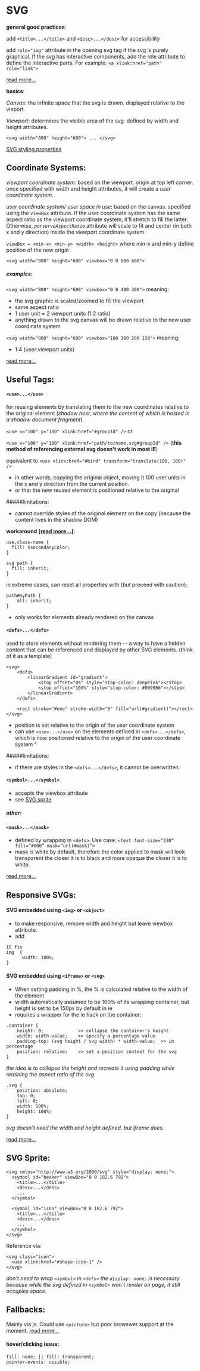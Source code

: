 SVG
======
**general good practices**:

add `<title>...</title>` and `<desc>...</desc>` for accessibility

add `role="img"` attribute in the opening svg tag if the svg is purely graphical.
If the svg has interactive components, add the role attribute to define the interactive parts. For example: ``<a xlink:href="path" role="link">``

[read more...](http://www.sitepoint.com/tips-accessible-svg/)

**basics**:

_Canvas_: the infinite space that the svg is drawn. displayed relative to the vieport.

_Viewport_: determines the visible area of the svg. defined by width and height attributes.

`<svg width="800" height="600"> ... </svg>`

[SVG styling properties](http://www.w3.org/TR/SVG/styling.html#SVGStylingProperties)

Coordinate Systems:
-----
_viewport coordinate system_: based on the viewport. origin at top left corner. once specified with width and height attributes, it will create a _user coordinate system_.

_user coordinate system/ user space in use_: based on the canvas. specified using the `viewBox` attribute. If the user coordinate system has the same aspect ratio as the viewport coordinate system, it'll stretch to fill the latter. Otherwise, _`perserveAspectRatio`_ attribute will scale to fit and center (in both x and y direction) inside the viewport coordinate system.

`viewBox = <min-x> <min-y> <width> <height>`
where min-x and min-y define position of the new origin

`<svg width="800" height="600" viewbox="0 0 800 600">`

##### examples:
`<svg width="800" height="600" viewbox="0 0 400 300">`
meaning:
- the svg graphic is scaled/zoomed to fill the viewport
- same aspect ratio
- 1 user unit = 2 viewport units (1:2 ratio)
- anything drawn to the svg canvas will be drawn relative to the new user coordinate system

`<svg width="800" height="600" viewbox="100 100 200 150">`
meaning:
-   1:4 (user:viewport units)

[read more...](http://sarasoueidan.com/blog/svg-coordinate-systems/)

Useful Tags:
-----
#### `<use>...</use>`
for reusing elements by translating them to the new coordinates relative to the original element (_shadow host, where the content of which is hosted in a shadow document fragment_)

`<use x="100" y="100" xlink:href="#groupId" />`
or

`<use x="100" y="100" xlink:href="path/to/name.svg#groupId" />` (**this method of referencing external svg doesn't work in most IE**)

equivalent to `<use xlink:href="#bird" transform="translate(100, 100)" />`
- in other words, copying the original object, moving it 100 user units in the x and y direction from the current position.
- or that the new reused element is positioned relative to the original

#####limitations:
- cannot override styles of the original element on the copy (because the content lives in the shadow DOM)

**workaround** [**[read more...]**](http://tympanus.net/codrops/2015/07/16/styling-svg-use-content-css/):

```
use.class-name {
  fill: $secondaryColor;
}

svg path {
  fill: inherit;
}
```

in extreme cases, can reset all properties with (but proceed with caution):
```
path#myPath {
    all: inherit;
}
```

- only works for elements already rendered on the canvas

#### `<defs>...</defs>`
used to store elements without rendering them -- a way to have a hidden content that can be referenced and displayed by other SVG elements. (think of it as a template)

```
<svg>
    <defs>
        <linearGradient id="gradient">
            <stop offset="0%" style="stop-color: deepPink"></stop>
            <stop offset="100%" style="stop-color: #009966"></stop>
        </linearGradient>
    </defs>

    <rect stroke="#eee" stroke-width="5" fill="url(#gradient)"></rect>
</svg>
```

- position is set relative to the origin of the user coordinate system
- can use `<use>...</use>` on the elements defined in `<defs>...</defs>`, which is now positioned relative to the origin of the user coordinate system ^

#####limitations:
- if there are styles in the `<defs>...</defs>`, it cannot be overwritten.

#### `<symbol>...</symbol>`
- accepts the viewbox attribute
- see [SVG sprite](https://github.com/ryanschuhler/lrdcom-recipes/blob/master/notes/svg.md#svg-sprite)

##### other:

#### `<mask>...</mask>`
- defined by wrapping in `<defs>`. Use case: `<text font-size=“230” fill=“#000” mask=“url(#mask)”>`
- mask is white by default, therefore the color applied to mask will look transparent the closer it is to black and more opaque the closer it is to white.

[read more...](http://sarasoueidan.com/blog/structuring-grouping-referencing-in-svg/)

Responsive SVGs:
----
#### SVG embedded using `<img>` or `<object>`
- to make responsive, remove width and height but leave viewbox attribute.
- add
```
IE fix
img  {
      width: 100%;
}
```

#### SVG embedded using `<iframe>` or `<svg>`
- When setting padding in %, the % is calculated relative to the width of the element
- width automatically assumed to be 100% of its wrapping container, but height is set to be 150px by default in ie
- requires a wrapper for the ie hack
on the container:

```
.container {
    height: 0;             >> collapse the container's height
    width: width-value;    >> specify a percentage value
    padding-top: (svg height / svg width) * width-value;  >> in percentage
    position: relative;    >> set a position context for the svg
}
```
_the idea is to collapse the height and recreate it using padding while retaining the aspect ratio of the svg_

```
.svg {
    position: absolute;
    top: 0;
    left: 0;
    width: 100%;
    height: 100%;
}
```
_svg doesn't need the width and height defined. but iframe does._

[read more...](http://tympanus.net/codrops/2014/08/19/making-svgs-responsive-with-css/)

SVG Sprite:
-----
```
<svg xmlns="http://www.w3.org/2000/svg" style="display: none;">
  <symbol id="beaker" viewBox="0 0 182.6 792">
    <title>...</title>
    <desc>...</desc>
    ...
  </symbol>

  <symbol id="icon" viewBox="0 0 182.6 792">
    <title>...</title>
    <desc>...</desc>
    ...
  </symbol>
</svg>
```
Reference via:
```
<svg class="icon">
  <use xlink:href="#shape-icon-1" />
</svg>
```
_don't need to wrap `<symbol>` in `<defs>`_
_the `display: none;` is necessary because while the svg defined in `<symbol>` won't render on page, it still occupies space._

Fallbacks:
-----
Mainly via js. Could use `<picture>` but poor browswer support at the moment. [read more...](http://sarasoueidan.com/blog/svg-picture/)

#### hover/clicking issue:
```
fill: none; || fill: transparent;
pointer-events: visible;
```
